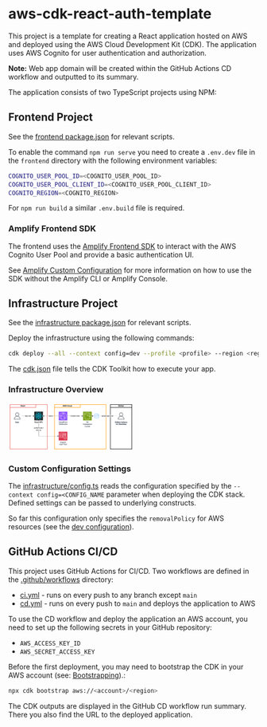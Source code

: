 # aws-cdk-react-auth-template

This project is a template for creating a React application hosted on AWS and deployed using the AWS Cloud Development Kit (CDK).
The application uses AWS Cognito for user authentication and authorization.

**Note:** Web app domain will be created within the GitHub Actions CD workflow and outputted to its summary.

The application consists of two TypeScript projects using NPM:

## Frontend Project
See the [frontend package.json](frontend/package.json) for relevant scripts.

To enable the command `npm run serve` you need to create a `.env.dev` file in the `frontend` directory with the following environment variables:
```bash
COGNITO_USER_POOL_ID=<COGNITO_USER_POOL_ID>
COGNITO_USER_POOL_CLIENT_ID=<COGNITO_USER_POOL_CLIENT_ID>
COGNITO_REGION=<COGNITO_REGION>
```
For `npm run build` a similar `.env.build` file is required.

### Amplify Frontend SDK
The frontend uses the [Amplify Frontend SDK](https://docs.amplify.aws/react/) to interact with the AWS Cognito User Pool and provide a basic authentication UI.

See [Amplify Custom Configuration](https://docs.amplify.aws/react/reference/amplify_outputs/#custom-configuration) for more information on how to use the SDK without the Amplify CLI or Amplify Console.

## Infrastructure Project
See the [infrastructure package.json](infrastructure/package.json) for relevant scripts.

Deploy the infrastructure using the following commands:
```bash
cdk deploy --all --context config=dev --profile <profile> --region <region>
```

The [cdk.json](infrastructure/cdk.json) file tells the CDK Toolkit how to execute your app.

### Infrastructure Overview
<img alt="Infrastructure" src="docs/infrastructure.drawio.png" style="width: 50%;">

### Custom Configuration Settings
The [infrastructure/config.ts](infrastructure/src/config.ts) reads the configuration specified by the `--context config=<CONFIG_NAME` parameter when deploying the CDK stack.
Defined settings can be passed to underlying constructs.

So far this configuration only specifies the `removalPolicy` for AWS resources (see the [dev configuration](config/dev.json)).


## GitHub Actions CI/CD
This project uses GitHub Actions for CI/CD. Two workflows are defined in the [.github/workflows](.github/workflows) directory:
- [ci.yml](.github/workflows/ci.yml) - runs on every push to any branch except `main`
- [cd.yml](.github/workflows/cd.yml) - runs on every push to `main` and deploys the application to AWS

To use the CD workflow and deploy the application an AWS account, you need to set up the following secrets in your GitHub repository:
- `AWS_ACCESS_KEY_ID`
- `AWS_SECRET_ACCESS_KEY`

Before the first deployment, you may need to bootstrap the CDK in your AWS account (see: [Bootstrapping](https://docs.aws.amazon.com/cdk/v2/guide/bootstrapping.html)).:
```bash
npx cdk bootstrap aws://<account>/<region>
```

The CDK outputs are displayed in the GitHub CD workflow run summary.
There you also find the URL to the deployed application.
